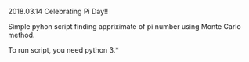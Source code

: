 2018.03.14 
Celebrating Pi Day!!

Simple pyhon script finding appriximate of pi number using Monte Carlo method.

To run script, you need python 3.*
  

